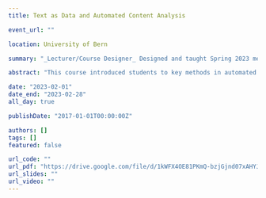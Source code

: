 ```yaml
---
title: Text as Data and Automated Content Analysis

event_url: ""

location: University of Bern

summary: "_Lecturer/Course Designer_ Designed and taught Spring 2023 methods course focused on automated content analysis using R."

abstract: "This course introduced students to key methods in automated content analysis using R. Students progressed from basic text wrangling to advanced topics such as machine learning, topic modelling, and sentiment analysis, emphasizing applications in communication research."

date: "2023-02-01"
date_end: "2023-02-28"
all_day: true

publishDate: "2017-01-01T00:00:00Z"

authors: []
tags: []
featured: false

url_code: ""
url_pdf: "https://drive.google.com/file/d/1kWFX4OE81PKmQ-bzjGjnd07xAHYJUFUo/view?usp=sharing"
url_slides: ""
url_video: ""
---
```

